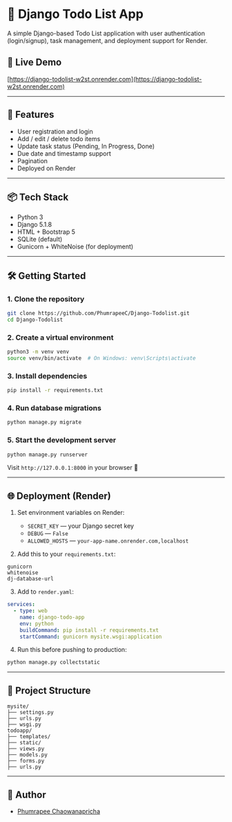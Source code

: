 
# 📝 Django Todo List App

A simple Django-based Todo List application with user authentication (login/signup), task management, and deployment support for Render.

## 🔗 Live Demo
[https://django-todolist-w2st.onrender.com](https://django-todolist-w2st.onrender.com)

---

## 🚀 Features

- User registration and login
- Add / edit / delete todo items
- Update task status (Pending, In Progress, Done)
- Due date and timestamp support
- Pagination
- Deployed on Render

---

## 📦 Tech Stack

- Python 3
- Django 5.1.8
- HTML + Bootstrap 5
- SQLite (default)
- Gunicorn + WhiteNoise (for deployment)

---

## 🛠️ Getting Started

### 1. Clone the repository

```bash
git clone https://github.com/PhumrapeeC/Django-Todolist.git
cd Django-Todolist
```

### 2. Create a virtual environment

```bash
python3 -m venv venv
source venv/bin/activate  # On Windows: venv\Scripts\activate
```

### 3. Install dependencies

```bash
pip install -r requirements.txt
```

### 4. Run database migrations

```bash
python manage.py migrate
```

### 5. Start the development server

```bash
python manage.py runserver
```

Visit `http://127.0.0.1:8000` in your browser 🎉

---

## 🌐 Deployment (Render)

1. Set environment variables on Render:
   - `SECRET_KEY` — your Django secret key
   - `DEBUG` — `False`
   - `ALLOWED_HOSTS` — `your-app-name.onrender.com,localhost`

2. Add this to your `requirements.txt`:

```
gunicorn
whitenoise
dj-database-url
```

3. Add to `render.yaml`:

```yaml
services:
  - type: web
    name: django-todo-app
    env: python
    buildCommand: pip install -r requirements.txt
    startCommand: gunicorn mysite.wsgi:application
```

4. Run this before pushing to production:

```bash
python manage.py collectstatic
```

---

## 📂 Project Structure

```
mysite/
├── settings.py
├── urls.py
├── wsgi.py
todoapp/
├── templates/
├── static/
├── views.py
├── models.py
├── forms.py
├── urls.py
```

---

## 🙌 Author

- [Phumrapee Chaowanapricha](https://github.com/PhumrapeeC)
